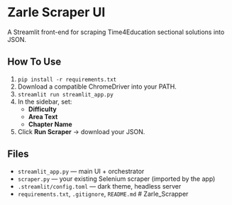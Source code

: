 # Zarle Scraper UI

A Streamlit front-end for scraping Time4Education sectional solutions into JSON.

## How To Use

1. `pip install -r requirements.txt`
2. Download a compatible ChromeDriver into your PATH.
3. `streamlit run streamlit_app.py`
4. In the sidebar, set:
   - **Difficulty**  
   - **Area Text**  
   - **Chapter Name**  
5. Click **Run Scraper** → download your JSON.

## Files

- `streamlit_app.py` — main UI + orchestrator  
- `scraper.py`       — your existing Selenium scraper (imported by the app)  
- `.streamlit/config.toml` — dark theme, headless server  
- `requirements.txt`, `.gitignore`, `README.md`
#   Z a r l e _ S c r a p p e r  
 